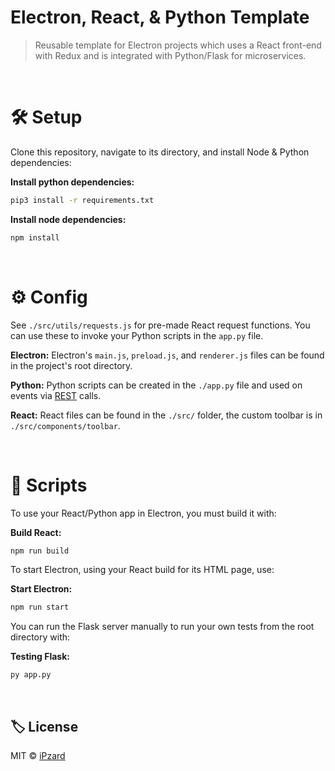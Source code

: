 # Electron, React, & Python Template
> Reusable template for Electron projects which uses a React front-end with Redux and is integrated with Python/Flask for microservices.
<br>

# 🛠️ Setup
Clone this repository, navigate to its directory, and install Node & Python dependencies:

**Install python dependencies:**
```bash
pip3 install -r requirements.txt
```

**Install node dependencies:**
```bash
npm install
```
<br>

# ⚙️ Config
See `./src/utils/requests.js` for pre-made React request functions. You can use these to invoke your Python scripts in the `app.py` file.

**Electron:** Electron's `main.js`, `preload.js`, and `renderer.js` files can be found in the project's root directory.

**Python:** Python scripts can be created in the `./app.py` file and used on events via [REST](https://developer.mozilla.org/en-US/docs/Glossary/REST) calls.

**React:** React files can be found in the `./src/` folder, the custom toolbar is in `./src/components/toolbar`.

<br>

# 📜 Scripts
To use your React/Python app in Electron, you must build it with:

**Build React:**
```bash
npm run build
```

To start Electron, using your React build for its HTML page, use:

**Start Electron:**
```bash
npm run start
```

You can run the Flask server manually to run your own tests from the root directory with:

**Testing Flask:**
```bash
py app.py
```
<br>

## 🏷️ License

MIT © [iPzard](https://github.com/iPzard/electron-react-python-template/blob/master/LICENSE)